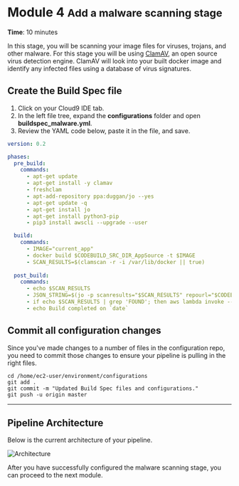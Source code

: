 # Module 4 <small>Add a malware scanning stage</small>

**Time**: 10 minutes

In this stage, you will be scanning your image files for viruses, trojans, and other malware. For this stage you will be using <a href="https://www.clamav.net/" target="_blank">ClamAV</a>, an open source virus detection engine. ClamAV will look into your built docker image and identify any infected files using a database of virus signatures.

## Create the Build Spec file

1.	Click on your Cloud9 IDE tab.
2.	In the left file tree, expand the **configurations** folder and open **buildspec_malware.yml**.
3.	Review the YAML code below, paste it in the file, and save.

```yaml
version: 0.2

phases: 
  pre_build: 
    commands:
      - apt-get update
      - apt-get install -y clamav
      - freshclam
      - apt-add-repository ppa:duggan/jo --yes
      - apt-get update -q
      - apt-get install jo
      - apt-get install python3-pip
      - pip3 install awscli --upgrade --user

  build: 
    commands:
      - IMAGE="current_app"
      - docker build $CODEBUILD_SRC_DIR_AppSource -t $IMAGE
      - SCAN_RESULTS=$(clamscan -r -i /var/lib/docker || true) 
     
  post_build:
    commands:
      - echo $SCAN_RESULTS
      - JSON_STRING=$(jo -p scanresults="$SCAN_RESULTS" repourl="$CODEBUILD_SOURCE_REPO_URL_AppSource")
      - if echo $SCAN_RESULTS | grep 'FOUND'; then aws lambda invoke --function-name $FUNCTION_ARN --invocation-type RequestResponse --payload "$JSON_STRING" malwareResponse && exit 1; fi
      - echo Build completed on `date`
```

## Commit all configuration changes

Since you've made changes to a number of files in the configuration repo, you need to commit those changes to ensure your pipeline is pulling in the right files.

```
cd /home/ec2-user/environment/configurations
git add .
git commit -m "Updated Build Spec files and configurations."
git push -u origin master
```

---

## Pipeline Architecture

Below is the current architecture of your pipeline.

![Architecture](./images/03-arch.png "Pipeline Architecture")

After you have successfully configured the malware scanning stage, you can proceed to the next module.
